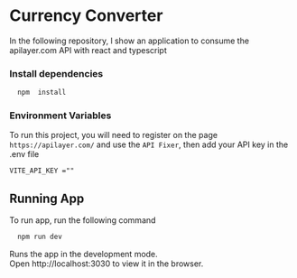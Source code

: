 
# Currency Converter

In the following repository, l show an application to consume the apilayer.com API with react and typescript

 ### Install dependencies


```bash
  npm  install
```

### Environment Variables
To run this project, you will need to register on the page `https://apilayer.com/` and use the `API Fixer`, then add your API key in the .env file

`VITE_API_KEY =""`


## Running App

To run app, run the following command

```bash
  npm run dev
```


Runs the app in the development mode.\
Open http://localhost:3030 to view it in the browser.
